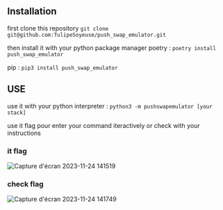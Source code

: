## Installation
first clone this repository
```git clone git@github.com:TulipeSoyeuse/push_swap_emulator.git```

then install it with your python package manager
poetry :
```poetry install push_swap_emulator```

pip :
````pip3 install push_swap_emulator````

## USE
use it with your python interpreter :
```python3 -m pushswapemulator [your stack]```

use it flag pour enter your command iteractively or check with your instructions

### it flag
![Capture d'écran 2023-11-24 141519](https://github.com/TulipeSoyeuse/push_swap_emulator/assets/96928909/e204571c-46c0-42df-90ed-8dce232802f2)

### check flag
![Capture d'écran 2023-11-24 141749](https://github.com/TulipeSoyeuse/push_swap_emulator/assets/96928909/360da85c-7564-43ea-96e9-14568fd97102)
